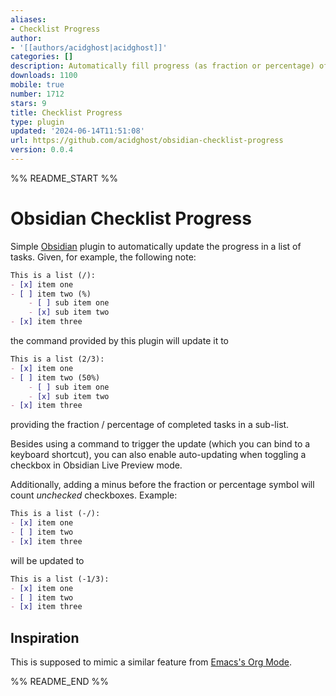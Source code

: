 ```yaml
---
aliases:
- Checklist Progress
author:
- '[[authors/acidghost|acidghost]]'
categories: []
description: Automatically fill progress (as fraction or percentage) of check-lists.
downloads: 1100
mobile: true
number: 1712
stars: 9
title: Checklist Progress
type: plugin
updated: '2024-06-14T11:51:08'
url: https://github.com/acidghost/obsidian-checklist-progress
version: 0.0.4
---
```


%% README_START %%

# Obsidian Checklist Progress

Simple [Obsidian](https://obsidian.md) plugin to automatically update the progress in a list of
tasks. Given, for example, the following note:

```markdown
This is a list (/):
- [x] item one
- [ ] item two (%)
    - [ ] sub item one
    - [x] sub item two
- [x] item three
```

the command provided by this plugin will update it to

```markdown
This is a list (2/3):
- [x] item one
- [ ] item two (50%)
    - [ ] sub item one
    - [x] sub item two
- [x] item three
```

providing the fraction / percentage of completed tasks in a sub-list.

Besides using a command to trigger the update (which you can bind to a keyboard
shortcut), you can also enable auto-updating when toggling a checkbox in
Obsidian Live Preview mode.

Additionally, adding a minus before the fraction or percentage symbol will count
*unchecked* checkboxes. Example:

```markdown
This is a list (-/):
- [x] item one
- [ ] item two
- [x] item three
```

will be updated to

```markdown
This is a list (-1/3):
- [x] item one
- [ ] item two
- [x] item three
```

## Inspiration

This is supposed to mimic a similar feature from [Emacs's Org Mode](https://orgmode.org/manual/Checkboxes.html).


%% README_END %%